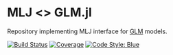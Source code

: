 # MLJ <> GLM.jl

Repository implementing MLJ interface for 
[GLM](https://github.com/JuliaStats/GLM.jl) models.


[![Build Status](https://travis-ci.com/alan-turing-institute/MLJGLMInterface.jl.svg?branch=master)](https://travis-ci.com/github/alan-turing-institute/MLJGLMInterface.jl)
[![Coverage](https://coveralls.io/repos/github/alan-turing-institute/MLJGLMInterface.jl/badge.svg?branch=master)](http://codecov.io/github/alan-turing-institute/MLJGLMInterface.jl?branch=master)
[![Code Style: Blue](https://img.shields.io/badge/code%20style-blue-4495d1.svg)](https://github.com/invenia/BlueStyle)
